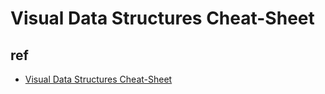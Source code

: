 
# Visual Data Structures Cheat-Sheet


## ref
+ [Visual Data Structures Cheat-Sheet](https://photonlines.substack.com/p/visual-data-structures-cheat-sheet)